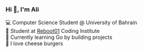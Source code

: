 ### Hi 👋, I'm Ali

💻 Computer Science Student @ University of Bahrain  
🌱 Student at [Reboot01](https://reboot01.com) Coding Institute  
🚀 Currently learning Go by building projects  
🍔 I love cheese burgers
<!---
alimjeeed/alimjeeed is a ✨ special ✨ repository because its `README.md` (this file) appears on your GitHub profile.
You can click the Preview link to take a look at your changes.
--->
